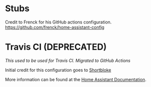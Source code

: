 # Stubs

Credit to Frenck for his GitHub actions configuration.
https://github.com/frenck/home-assistant-config

# Travis CI (DEPRECATED)

*This used to be used for Travis CI. Migrated to GitHub Actions*

Initial credit for this configuration goes to [Shortbloke](https://github.com/shortbloke/home_assistant_config)

More information can be found at the [Home Assistant Documentation](https://www.home-assistant.io/docs/ecosystem/backup/backup_github/#step-7-configuration-file-testing).